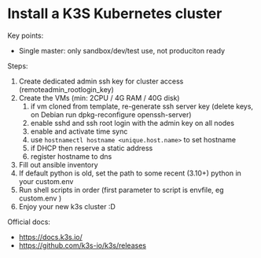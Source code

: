 Install a K3S Kubernetes cluster
================================

Key points:

- Single master: only sandbox/dev/test use, not produciton ready


Steps:

1. Create dedicated admin ssh key for cluster access (remoteadmin_rootlogin_key)
1. Create the VMs (min: 2CPU / 4G RAM / 40G disk)
    1. if vm cloned from template, re-generate ssh server key (delete keys, on Debian run dpkg-reconfigure openssh-server)
    1. enable sshd and ssh root login with the admin key on all nodes
    1. enable and activate time sync
    1. use `hostnamectl hostname <unique.host.name>` to set hostname
    1. if DHCP then reserve a static address
    1. register hostname to dns
1. Fill out ansible inventory
1. If default python is old, set the path to some recent (3.10+) python in your custom.env
1. Run shell scripts in order (first parameter to script is envfile, eg custom.env )
1. Enjoy your new k3s cluster :D

Official docs:

- <https://docs.k3s.io/>
- <https://github.com/k3s-io/k3s/releases>